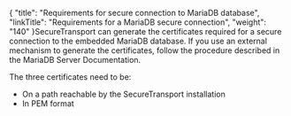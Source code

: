 {
    "title": "Requirements for  secure connection to MariaDB database",
    "linkTitle": "Requirements for a MariaDB secure connection",
    "weight": "140"
}<span class="mc-variable axway_variables.Component_Short_Name variable">SecureTransport</span> can generate the certificates required for a secure connection to the embedded MariaDB database. If you use an external mechanism to generate the certificates, follow the procedure described in the MariaDB Server Documentation.

The three certificates need to be:

-   On a path reachable by the SecureTransport installation
-   In PEM format
